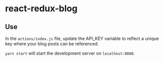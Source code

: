# react-redux-blog

## Use

In the `actions/index.js` file, update the API_KEY variable to reflect a unique key where your blog posts can be referenced.

`yarn start` will start the development server on `localhost:8080`.
